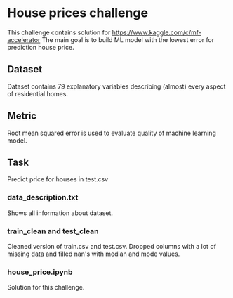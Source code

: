 # House prices challenge
This challenge contains solution for https://www.kaggle.com/c/mf-accelerator
The main goal is to build ML model with the lowest error for prediction house price.

## Dataset 
Dataset contains 79 explanatory variables describing (almost) every aspect of residential homes.

## Metric 
Root mean squared error is used to evaluate quality of machine learning model.

## Task 
Predict price for houses in test.csv

### data_description.txt
Shows all information about dataset.

### train_clean and test_clean
Cleaned version of train.csv and test.csv. Dropped columns with a lot of missing data and filled nan's with median and mode values.

### house_price.ipynb
Solution for this challenge.
